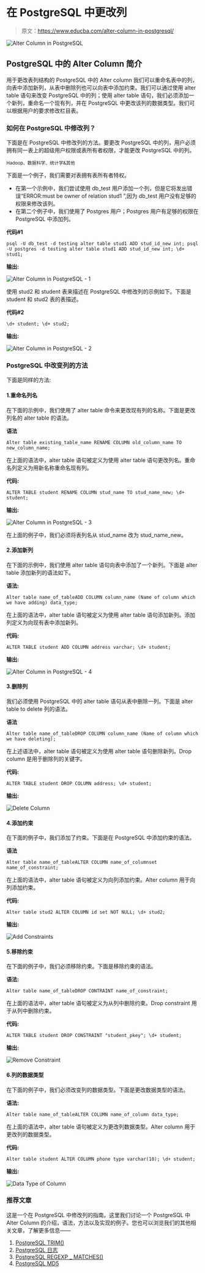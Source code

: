 # 在 PostgreSQL 中更改列

> 原文：<https://www.educba.com/alter-column-in-postgresql/>

![Alter Column in PostgreSQL](img/dce247b65a2c39c1cbda68f3006c66ed.png)



## PostgreSQL 中的 Alter Column 简介

用于更改表列结构的 PostgreSQL 中的 Alter column 我们可以重命名表中的列，向表中添加新列，从表中删除列也可以向表中添加约束。我们可以通过使用 alter table 语句来改变 PostgreSQL 中的列；使用 alter table 语句，我们必须添加一个新列，重命名一个现有列，并在 PostgreSQL 中更改该列的数据类型。我们可以根据用户的要求修改栏目表。

### 如何在 PostgreSQL 中修改列？

下面是在 PostgreSQL 中修改列的方法。要更改 PostgreSQL 中的列，用户必须拥有同一表上的超级用户权限或表所有者权限，才能更改 PostgreSQL 中的列。

<small>Hadoop、数据科学、统计学&其他</small>

下面是一个例子，我们需要对表拥有表所有者特权。

*   在第一个示例中，我们尝试使用 db_test 用户添加一个列，但是它将发出错误“ERROR:must be owner of relation stud1 ”,因为 db_test 用户没有足够的权限来修改该列。
*   在第二个例子中，我们使用了 Postgres 用户；Postgres 用户有足够的权限在 PostgreSQL 中添加列。

**代码#1**

`psql -U db_test -d testing
alter table stud1 ADD stud_id_new int;
psql -U postgres -d testing
alter table stud1 ADD stud_id_new int;
\d+ stud1;`

**输出:**

![Alter Column in PostgreSQL - 1](img/64b5d88c4356dc4df8264e2eb65f7687.png)



使用 stud2 和 student 表来描述在 PostgreSQL 中修改列的示例如下。下面是 student 和 stud2 表的表描述。

**代码#2**

`\d+ student;
\d+ stud2;`

**输出:**

![Alter Column in PostgreSQL - 2](img/0bea32399b598051adb66c0090934053.png)



### PostgreSQL 中改变列的方法

下面是同样的方法:

#### 1.重命名列名

在下面的示例中，我们使用了 alter table 命令来更改现有列的名称。下面是更改列名的 alter table 的语法。

**语法**

`Alter table existing_table_name RENAME COLUMN old_column_name TO new_column_name;`

在上面的语法中，alter table 语句被定义为使用 alter table 语句更改列名。重命名列定义为用新名称重命名现有列。

**代码:**

`ALTER TABLE student RENAME COLUMN stud_name TO stud_name_new;
\d+ student;`

**输出:**

![Alter Column in PostgreSQL - 3](img/107c4bbb8f7e316c3f2ff85aefa17982.png)



在上面的例子中，我们必须将表列名从 stud_name 改为 stud_name_new。

#### 2.添加新列

在下面的示例中，我们使用 alter table 语句向表中添加了一个新列。下面是 alter table 添加新列的语法如下。

**语法:**

`Alter table name_of_tableADD COLUMN column_name (Name of column which we have adding) data_type;`

在上面的语法中，alter table 语句被定义为使用 alter table 语句添加新列。添加列定义为向现有表中添加新列。

**代码:**

`ALTER TABLE student ADD COLUMN address varchar;
\d+ student;`

**输出:**

![Alter Column in PostgreSQL - 4](img/8184c0a39d54a6964b984c3cb353f73b.png)



#### 3.删除列

我们必须使用 PostgreSQL 中的 alter table 语句从表中删除一列。下面是 alter table to delete 列的语法。

**语法**

`Alter table name_of_tableDROP COLUMN column_name (Name of column which we have deleting);`

在上述语法中，alter table 语句被定义为使用 alter table 语句删除新列。Drop column 是用于删除列的关键字。

**代码:**

`ALTER TABLE student DROP COLUMN address;
\d+ student;`

**输出:**

![Delete Column](img/eb9d4678291b030eba68f54dbcb14181.png)



#### 4.添加约束

在下面的例子中，我们添加了约束。下面是在 PostgreSQL 中添加约束的语法。

**语法**

`Alter table name_of_tableALTER COLUMN name_of_columnset name_of_constraint;`

在上面的语法中，alter table 语句被定义为向列添加约束。Alter column 用于向列添加约束。

**代码:**

`Alter table stud2 ALTER COLUMN id set NOT NULL;
\d+ stud2;`

**输出:**

![Add Constraints](img/e78b59853b56645ed6170fb57a44b538.png)



#### 5.移除约束

在下面的例子中，我们必须移除约束。下面是移除约束的语法。

**语法:**

`Alter table name_of_tableDROP CONTRAINT name_of_constraint;`

在上面的语法中，alter table 语句被定义为从列中删除约束。Drop constraint 用于从列中删除约束。

**代码:**

`ALTER TABLE student DROP CONSTRAINT "student_pkey";
\d+ student;`

**输出:**

![Remove Constraint](img/dfa03df925ed961a9aa383b468441843.png)



#### 6.列的数据类型

在下面的例子中，我们必须改变列的数据类型。下面是更改数据类型的语法。

**语法:**

`Alter table name_of_tableALTER COLUMN name_of_column data_type;`

在上面的语法中，alter table 语句被定义为更改列数据类型。Alter column 用于更改列的数据类型。

**代码:**

`Alter table student ALTER COLUMN phone type varchar(10);
\d+ student;`

**输出:**

![Data Type of Column](img/aab8e55ff414cc7f1500b2fe3c3c987a.png)



### 推荐文章

这是一个在 PostgreSQL 中修改列的指南。这里我们讨论一个 PostgreSQL 中 Alter Column 的介绍，语法，方法以及实现的例子。您也可以浏览我们的其他相关文章，了解更多信息——

1.  [PostgreSQL TRIM()](https://www.educba.com/postgresql-trim/?source=leftnav)
2.  [PostgreSQL 日志](https://www.educba.com/postgresql-log/?source=leftnav)
3.  [PostgreSQL REGEXP _ MATCHES()](https://www.educba.com/postgresql-regexp_matches/?source=leftnav)
4.  [PostgreSQL MD5](https://www.educba.com/postgresql-md5/?source=leftnav)